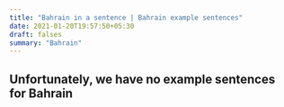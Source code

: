 ```yaml
---
title: "Bahrain in a sentence | Bahrain example sentences"
date: 2021-01-20T19:57:50+05:30
draft: falses
summary: "Bahrain"
---
```

## Unfortunately, we have no example sentences for Bahrain                 

